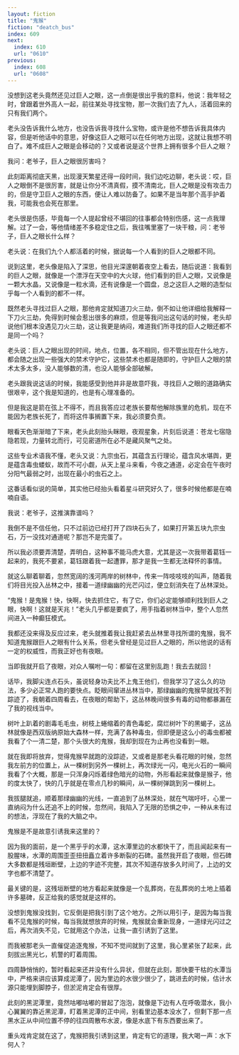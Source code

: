 ```yaml
---
layout: fiction
title: "鬼猴"
fiction: "deatch_bus"
index: 609
next:
  index: 610
  url: "0610"
previous:
  index: 608
  url: "0608"
---
```

没想到这老头竟然还见过巨人之眼，这一点倒是很出乎我的意料，他说：我年轻之时，曾跟着世外高人一起，前往某处寻找宝物，那一次我们去了九人，活着回来的只有我们两个。

老头没告诉我什么地方，也没告诉我寻找什么宝物，或许是他不想告诉我具体内容，但是听他话中的意思，好像这巨人之眼可以在任何地方出现，这就让我想不明白了。难不成巨人之眼是会移动的？又或者说是这个世界上拥有很多个巨人之眼？

我问：老爷子，巨人之眼很厉害吗？

此刻距离彻底天黑，出现漫天繁星还得一段时间，我们边吃边聊，老头说：哎，巨人之眼倒不是很厉害，就是让你分不清真假，摸不清南北，巨人之眼是没有攻击力的，但是守卫巨人之眼的东西，便让人难以防备了。如果不是当年那个高手护着我，可能我也会死在那里。

老头很是伤感，毕竟每一个人提起曾经不堪回的往事都会特别伤感，这一点我理解。过了一会，等他情绪差不多稳定住之后，我往嘴里塞了一块干粮，问：老爷子，巨人之眼长什么样？

老头说：在我们九个人都活着的时候，据说每一个人看到的巨人之眼都不同。

说到这里，老头像是陷入了深思，他目光深邃朝着夜空上看去，随后说道：我看到的巨人之眼，就像是一个漂浮在天空中的大火球，他们看到的巨人之眼，又说像是一颗大水晶，又说像是一粒水滴，还有说像是一个圆盘，总之这巨人之眼的造型似乎每一个人看到的都不一样。

既然老头寻找过巨人之眼，那他肯定就知道刀火三劫，倒不如让他详细给我解释一下刀火三劫，免得到时候会惹出很多的麻烦，但是等我问出这句话的时候，老头却说他们根本没遇见刀火三劫，这让我更是纳闷，难道我们所寻找的巨人之眼还都不是同一个吗？

老头说：巨人之眼出现的时间，地点，位置，各不相同，但不管出现在什么地方，都会随之出现一些强大的禁术守护它，这些禁术也都是随即的，守护巨人之眼的禁术太多太多，没人能够数的清，也没人能够全部破解。

老头跟我说这话的时候，我能感受到他并非是故意吓我，寻找巨人之眼的道路确实很艰辛，这个我是知道的，也是有心理准备的。

但是我这是箭在弦上不得不，而且我答应过老族长要帮他解除族里的危机，现在不能因为老族长死了，而将这件事搁置下来，我必须要负责。

眼看天色渐渐暗了下来，老头此刻抬头眯眼，夜观星象，片刻后说道：苍龙七宿隐隐若现，力量转北而行，可见密道所在必不是藏风聚气之处。

这些专业术语我不懂，老头又说：九宗虫石，其蕴含五行理论，蕴含风水堪舆，更是蕴含毒虫蝼蚁，故而不可小觑，从天上星斗来看，今夜之通道，必定会在午夜时分阳气最弱之时，出现在最小的虫石之上。

这番话看似说的简单，其实他已经抬头看着星斗研究好久了，很多时候他都是在喃喃自语。

我说：老爷子，这推演靠谱吗？

我倒不是不信任他，只不过前边已经打开了四块石头了，如果打开第五块九宗虫石，万一没找对通道呢？那岂不是完蛋了。

所以我必须要弄清楚，弄明白，这种事不能马虎大意，尤其是这一次我带着葛钰一起来的，我死不要紧，葛钰跟着我一起遭罪，那才是我一生都无法释怀的事情。

就这么聊着聊着，忽然宽阔的浅河两岸的树林中，传来一阵吱吱吱的叫声，随着我们将目光投入丛林之中，接着一道绿幽幽的光芒闪过，便立刻消失在了丛林深处。

“鬼猴！是鬼猴！快，快啊，快去抓住它，有了它，你们必定能够顺利找到巨人之眼，快啊！这就是天兆！”老头几乎都是要疯了，用手指着树林当中，整个人忽然间进入一种癫狂模式。

我都还没来得及反应过来，老头就推着我让我赶紧去丛林里寻找所谓的鬼猴，我不知道鬼猴跟巨人之眼有什么关系，但老头曾经是见过巨人之眼的，所以他说的话有一定的权威性，而我正好也有夜眼。

当即我就开启了夜眼，对众人嘱咐一句：都留在这里别乱跑！我去去就回！

话毕，我脚尖连点石头，虽说轻身功夫比不上鬼王他们，但我学习了这么久的功法，多少必正常人跑的要快点。眨眼间窜进丛林当中，那绿幽幽的鬼猴早就找不到踪迹了，我朝着四周看去，在夜眼的帮助下，这丛林晚间很多有毒的动物都暴漏在了我的视线当中。

树叶上趴着的剧毒毛毛虫，树枝上蜷缩着的青色毒蛇，腐烂树叶下的黑蝎子，这丛林就像是西双版纳原始大森林一样，充满了各种毒虫，但即便是这么小的毒虫都被我看了个一清二楚，那个头很大的鬼猴，我却到现在为止再也没看到一眼。

就在我即将放弃，觉得鬼猴早就跑的没踪迹，又或者是那老头看花眼的时候，忽然我左前方的位置上，从一棵树到另外一棵树上，再次绿光一闪，电光火石的一瞬间我看了个大概，那是一只浑身闪烁着绿色暗光的动物，外形看起来就像是猴子，他的度太快了，快的几乎就是在零点几秒的瞬间，从一棵树弹跳到另一棵树上。

我拔腿就追，顺着那绿幽幽的光线，一直追到了丛林深处，就在气喘吁吁，心里一直纳闷为什么还追不上的时候，忽然间，我陷入了无限的恐惧之中，一种从未有过的想法，浮现在了我的大脑之中。

鬼猴是不是故意引诱我来这里的？

因为我的面前，是一个黑乎乎的水潭，这水潭里边的水都快干了，而且闻起来有一股腥味，水潭的周围歪歪扭扭矗立着许多断裂的石碑。虽然我开启了夜眼，但石碑大多数都是残垣断壁，上边的字迹不完整，其次不知道存放多久时间了，上边的文字也都不清楚了。

最关键的是，这残垣断壁的地方看起来就像是一个乱葬岗，在乱葬岗的土地上插着许多墓碑，反正给我的感觉就是这样的。

没想到鬼猴没找到，它反倒是把我引到了这个地方。之所以用引子，是因为每当我看不见鬼猴的时候，每当我就想放弃的时候，鬼猴就会重新现身，一道绿光闪过之后，再次消失不见，它就用这个办法，让我一直引诱到了这里。

而我被那老头一直催促追逐鬼猴，不知不觉间就到了这里，我心里紧张了起来，此刻拔出黑光匕，机警的盯着周围。

四周静悄悄的，暂时看起来还并没有什么异状，但就在此刻，那快要干枯的水潭当中，严格来讲应该算成泥潭了，因为里边的水很少很少了，跳进去的时候，估计水源只能埋到脚脖子，但淤泥肯定会有很厚。

此刻的黑泥潭里，竟然咕嘟咕嘟的冒起了泡泡，就像是下边有人在呼吸潜水，我小心翼翼的靠近黑泥潭，盯着黑泥潭的正中间，别看里边基本没水了，但剩下那一点黑水正从中间位置不停的往四周散布水波，像是水底下有东西要出来了。

重头戏肯定就在这了，鬼猴把我引诱到这里，肯定有它的道理，我大喝一声：水下何人？